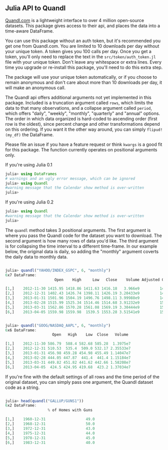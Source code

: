 ## Julia API to Quandl 

[Quandl.com](http://www.quandl.com) is a lightweight interface to over 4 million open-source datasets. This package gives access to their api, and places the data into
a time-aware DataFrame.

You can use this package without an auth token, but it's recommended you get one from Quandl.com. You are limited to 10 downloads per day
without your unique token. A token gives you 100 calls per day. Once you get a token, you'll only need to replace the text in the 
`src/token/auth_token.jl` file with your unique token. Don't leave any whitespace or extra lines.  Every time you upgrade or re-install this 
package, you'll need to do this extra step. 

The package will use your unique token automatically, or if you choose to remain anonymous and don't care about more than 10 downloads per day, it
will make an anonymous call. 

The Quandl api offers additional arguments not yet implemented in this package. Included is a truncation argument called `rows`, which limits the data to that 
many observations, and a collapse argument called `period`, which offers "daily", "weekly", "monthly", "quarterly" and "annual" options. The order in which
data organized is hard-coded to ascending order (first row is the oldest), since percent change and other transformations depend on this ordering. If you want 
it the other way around, you can simply `flipud!(my_df)` the DataFrame.

Please file an issue if you have a feature request or think `kwargs` is a good fit for this package. The function currently operates on positional
arguments only. 

If you're using Julia 0.1
````julia
julia> using DataFrames
# warnings and an ugly error message, which can be ignored
julia> using Quandl
#warning message that the Calendar show method is over-written 
julia>
````
If you're using Julia 0.2
````julia
julia> using Quandl
#warning message that the Calendar show method is over-written 
julia>
````

The `quandl` method takes 3 positional arguments. The first argument is where you pass the Quandl code for the dataset you want
to download. The second argument is how many rows of data you'd like. The third argument is for collapsing the time interval to
a different time-frame. In our example below, the original data is daily, so adding the "monthly" argument coverts the daily data
to monthly data.

````julia

julia> quandl("YAHOO/INDEX_GSPC", 6, "monthly")
6x7 DataFrame:
                      Open    High     Low   Close    Volume Adjusted Close

[1,]    2012-11-30 1415.95 1418.86 1411.63 1416.18   3.966e9         1416.18
[2,]    2012-12-31 1402.43 1426.74 1398.11 1426.19 3.20433e9         1426.19
[3,]    2013-01-31 1501.96 1504.19 1496.76 1498.11 3.99988e9         1498.11
[4,]    2013-02-28 1515.99 1525.34 1514.46 1514.68 3.91232e9         1514.68
[5,]    2013-03-31 1562.86 1570.28 1561.08 1569.19 3.30444e9         1569.19
[6,]    2013-04-05 1559.98 1559.98  1539.5 1553.28 3.51541e9         1553.28


julia> quandl("GOOG/NASDAQ_AAPL", 6, "monthly")
6x6 DataFrame:
                     Open   High    Low  Close   Volume

[1,]    2012-11-30 586.79  588.4 582.68 585.28  1.3975e7
[2,]    2012-12-31 510.53  535.4  509.0 532.17 2.35533e7
[3,]    2013-01-31 456.98 459.28 454.98 455.49 1.14047e7
[4,]    2013-02-28 444.05 447.87  441.4  441.4 1.15184e7
[5,]    2013-03-31 449.82 451.82 441.62 442.66 1.58208e7
[6,]    2013-04-05  424.5 424.95 419.68  423.2 1.37034e7


````

If you're fine with the default settings of all rows and the time period of the original dataset, you can
simply pass one argument, the Quandl dataset code as a string.


````julia

julia> head(quandl("GALLUP/GUNS1"))
6x2 DataFrame:
                   % of Homes with Guns

[1,]    1960-12-31                  49.0
[2,]    1968-12-31                  50.0
[3,]    1972-12-31                  43.0
[4,]    1975-12-31                  44.0
[5,]    1978-12-31                  45.0
[6,]    1983-12-31                  40.0

````

